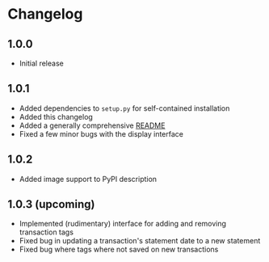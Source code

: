 # Changelog


## 1.0.0

- Initial release


## 1.0.1

- Added dependencies to `setup.py` for self-contained installation
- Added this changelog
- Added a generally comprehensive [README](README.md)
- Fixed a few minor bugs with the display interface


## 1.0.2

- Added image support to PyPI description


## 1.0.3 (upcoming)

- Implemented (rudimentary) interface for adding and removing transaction tags
- Fixed bug in updating a transaction's statement date to a new statement
- Fixed bug where tags where not saved on new transactions
